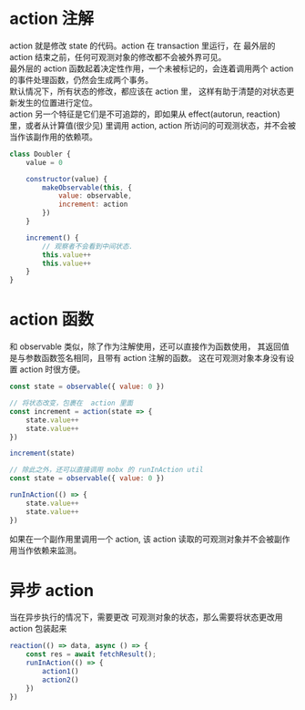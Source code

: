 # action 注解
action 就是修改 state 的代码。action 在 transaction 里运行，在 最外层的 action 结束之前，任何可观测对象的修改都不会被外界可见。  
最外层的 action 函数起着决定性作用，一个未被标记的，会连着调用两个 action 的事件处理函数，仍然会生成两个事务。    
默认情况下，所有状态的修改，都应该在 action 里， 这样有助于清楚的对状态更新发生的位置进行定位。  
action 另一个特征是它们是不可追踪的，即如果从 effect(autorun, reaction) 里，或者从计算值(很少见) 里调用 action, action 所访问的可观测状态，并不会被当作该副作用的依赖项。   

```js
class Doubler {
    value = 0

    constructor(value) {
        makeObservable(this, {
            value: observable,
            increment: action
        })
    }

    increment() {
        // 观察者不会看到中间状态.
        this.value++
        this.value++
    }
}
```
# action 函数
和 observable 类似，除了作为注解使用，还可以直接作为函数使用， 其返回值是与参数函数签名相同，且带有 action 注解的函数。  这在可观测对象本身没有设置 action 时很方便。
```js
const state = observable({ value: 0 })

// 将状态改变，包裹在  action 里面
const increment = action(state => {
    state.value++
    state.value++
})

increment(state)

// 除此之外，还可以直接调用 mobx 的 runInAction util
const state = observable({ value: 0 })

runInAction(() => {
    state.value++
    state.value++
})
```
如果在一个副作用里调用一个 action, 该 action 读取的可观测对象并不会被副作用当作依赖来监测。
# 异步 action
当在异步执行的情况下，需要更改 可观测对象的状态，那么需要将状态更改用 action 包装起来
```js
reaction(() => data, async () => {
    const res = await fetchResult();
    runInAction(() => {
        action1()
        action2()
    })
})
```